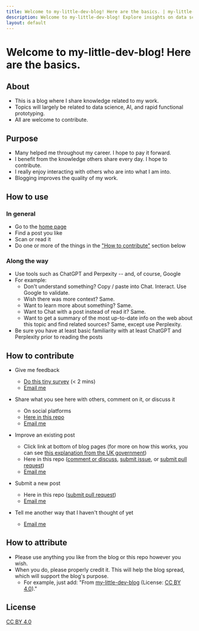 ```yaml
---
title: Welcome to my-little-dev-blog! Here are the basics. | my-little-dev-blog
description: Welcome to my-little-dev-blog! Explore insights on data science, AI, and rapid functional prototyping. Learn, contribute, and engage with a community focused on sharing knowledge and improving work through collaboration.
layout: default
---
```


# Welcome to my-little-dev-blog! Here are the basics.

## About

- This is a blog where I share knowledge related to my work.
- Topics will largely be related to data science, AI, and rapid functional prototyping.
- All are welcome to contribute.

## Purpose

- Many helped me throughout my career. I hope to pay it forward.
- I benefit from the knowledge others share every day. I hope to contribute.
- I really enjoy interacting with others who are into what I am into.
- Blogging improves the quality of my work.

## How to use

### In general
- Go to the [home page](https://my-little-dev-blog.github.io/site/)
- Find a post you like
- Scan or read it
- Do one or more of the things in the ["How to contribute"](#how-to-contribute) section below

### Along the way
- Use tools such as ChatGPT and Perpexity -- and, of course, Google
- For example:
  - Don't understand something? Copy / paste into Chat. Interact. Use Google to validate.
  - Wish there was more context? Same.
  - Want to learn more about something? Same.
  - Want to Chat with a post instead of read it? Same.
  - Want to get a summary of the most up-to-date info on the web about this topic and find related sources? Same, except use Perplexity.
- Be sure you have at least basic familiarity with at least ChatGPT and Perplexity prior to reading the posts

## How to contribute

- Give me feedback
  - [Do this tiny survey](https://my-little-dev-blog.github.io/site/) (< 2 mins)
  - [Email me](mailto:my.little.dev.blog@gmail.com)
    
- Share what you see here with others, comment on it, or discuss it
  - On social platforms
  - [Here in this repo](https://github.com/my-little-dev-blog/site/discussions)
  - [Email me](mailto:my.little.dev.blog@gmail.com)
    
- Improve an existing post
  - Click link at bottom of blog pages (for more on how this works, you can see [this explanation from the UK government](https://design-system.service.gov.uk/community/propose-a-content-change-using-github/))
  - Here in this repo ([comment or discuss](https://github.com/my-little-dev-blog/site/discussions), [submit issue](https://github.com/my-little-dev-blog/site/issues), or [submit pull request](https://github.com/my-little-dev-blog/site/pulls))
  - [Email me](mailto:my.little.dev.blog@gmail.com)
    
- Submit a new post
  - Here in this repo ([submit pull request](https://github.com/my-little-dev-blog/site/pulls))
  - [Email me](mailto:my.little.dev.blog@gmail.com)
  
- Tell me another way that I haven't thought of yet
  - [Email me](mailto:my.little.dev.blog@gmail.com)

## How to attribute
- Please use anything you like from the blog or this repo however you wish.
- When you do, please properly credit it. This will help the blog spread, which will support the blog's purpose.
  - For example, just add: "From [my-little-dev-blog](https://my-little-dev-blog.github.io/site/) (License: [CC BY 4.0](https://creativecommons.org/licenses/by/4.0/))."

## License

[CC BY 4.0](https://creativecommons.org/licenses/by/4.0/)
